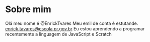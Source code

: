 # Sobre mim
Olá meu nome é @EnrickTvares
Meu emil de conta é estutande. enrick.tavares@escola.pr.gov.br
Eu estou aprendendo a programar recentemente a linguagem de JavaScript e Scratch

